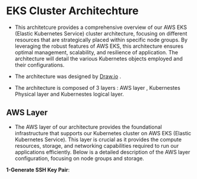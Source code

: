 # EKS Cluster Architechture
- This architetcure provides a comprehensive overview of our AWS EKS (Elastic Kubernetes Service) cluster architecture, focusing on different resources that are strategically placed within specific node groups. By leveraging the robust features of AWS EKS, this architecture ensures optimal management, scalability, and resilience of application. The architecture  will detail the various Kubernetes objects employed and  their configurations.
  
- The architecture was designed by [Draw.io](https://app.diagrams.net/) .

- The architecture is composed of 3 layers : AWS layer , Kubernestes Physical layer and Kubernestes logical layer.

## AWS Layer
- The AWS layer of our architecture provides the foundational infrastructure that supports our Kubernetes cluster on AWS EKS (Elastic Kubernetes Service). This layer is crucial as it provides the compute resources, storage, and networking capabilities required to run our applications efficiently. Below is a detailed description of the AWS layer configuration, focusing on node groups and storage.

 **1-Generate SSH Key Pair**:
